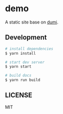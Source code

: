 # demo

A static site base on [dumi](https://d.umijs.org).

## Development

```bash
# install dependencies
$ yarn install

# start dev server
$ yarn start

# build docs
$ yarn run build
```

## LICENSE

MIT

